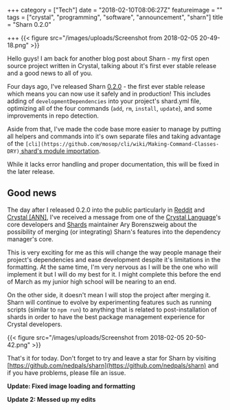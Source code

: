 +++
category = ["Tech"]
date = "2018-02-10T08:06:27Z"
featureimage = ""
tags = ["crystal", "programming", "software", "announcement", "sharn"]
title = "Sharn 0.2.0"

+++
{{< figure src="/images/uploads/Screenshot from 2018-02-05 20-49-18.png" >}}

Hello guys! I am back for another blog post about Sharn - my first open source project written in Crystal, talking about it's first ever stable release and a good news to all of you.

Four days ago, I've released Sharn [0.2.0](https://github.com/nedpals/sharn/releases/tags/0.2.0) - the first ever stable release which means you can now use it safely and in production! This includes adding of `developmentDependencies` into your project's shard.yml file, optimizing all of the four commands (`add`, `rm`, `install`, `update`), and some improvements in repo detection.

Aside from that, I've made the code base more easier to manage by putting all helpers and commands into it's own separate files and taking advantage of the `[cli](https://github.com/mosop/cli/wiki/Making-Command-Classes-DRY)`[ shard's module importation](https://github.com/mosop/cli/wiki/Making-Command-Classes-DRY).

While it lacks error handling and proper documentation, this will be fixed in the later release.

## Good news

The day after I released 0.2.0 into the public particularly in [Reddit](https://reddit.com/r/crystal_programming) and [Crystal \[ANN\]](https://crystal-ann.com/), I've received a message from one of the [Crystal Language](https://github.com/crystal-lang/crystal)'s core developers and [Shards](https://github.com/crystal-lang/shards) maintainer Ary Borenszweig about the possibility of merging (or integrating) Sharn's features into the dependency manager's core.

This is very exciting for me as this will change the way people manage their project's dependencies and ease development despite it's limitations in the formatting. At the same time, I'm very nervous as I will be the one who will implement it but I will do my best for it. I might complete this before the end of March as my junior high school will be nearing to an end.

On the other side, it doesn't mean I will stop the project after merging it. Sharn will continue to evolve by experimenting features such as running scripts (similar to `npm run`) to anything that is related to post-installation of shards in order to have the best package management experience for Crystal developers.

{{< figure src="/images/uploads/Screenshot from 2018-02-05 20-50-42.png" >}}

That's it for today. Don't forget to try and leave a star for Sharn by visiting [https://github.com/nedpals/sharn](https://github.com/nedpals/sharn) and if you have problems, please file an issue.

**Update: Fixed image loading and formatting**


**Update 2: Messed up my edits**